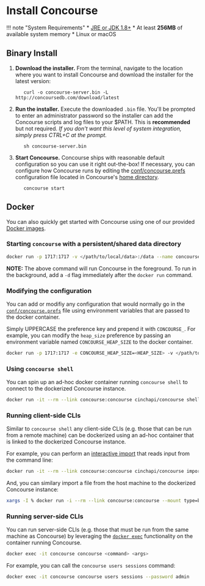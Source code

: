 # Install Concourse

!!! note "System Requirements"
    * [JRE or JDK 1.8+](http://www.oracle.com/technetwork/java/javase/downloads/jdk8-downloads-2133151.html)
    * At least **256MB** of available system memory
    * Linux or macOS

## Binary Install

1. **Download the installer.** From the terminal, navigate to the location where you want to install Concourse and download the installer for the latest version:

		  curl -o concourse-server.bin -L http://concoursedb.com/download/latest

2. **Run the installer.** Execute the downloaded `.bin` file. You'll be prompted to enter an administrator password so the installer can add the Concourse scripts and log files to your $PATH. This is **recommended** but not required. *If you don't want this level of system integration, simply press CTRL+C at the prompt.*

		  sh concourse-server.bin

3. **Start Concourse.** Concourse ships with reasonable default configuration so you can use it right out-the-box! If necessary, you can configure how Concourse runs by editing the [conf/concourse.prefs](/) configuration file located in Concourse's [home directory](/).

		  concourse start

## Docker
You can also quickly get started with Concourse using one of our provided [Docker images](https://hub.docker.com/r/cinchapi/concourse/tags/).

### Starting `concourse` with a persistent/shared data directory
```bash
docker run -p 1717:1717 -v </path/to/local/data>:/data --name concourse cinchapi/concourse
```
**NOTE:** The above command will run Concourse in the foreground. To run in the background, add a `-d` flag immediately after the `docker run` command.

### Modifying the configuration
You can add or modifiy any configuration that would normally go in the [`conf/concourse.prefs`](/) file using environment variables that are passed to the docker container. 

Simply UPPERCASE the preference key and prepend it with `CONCOURSE_`. For example, you can modify the `heap_size` preference by passing an environment variable named `CONCOURSE_HEAP_SIZE` to the docker container.
```bash
docker run -p 1717:1717 -e CONCOURSE_HEAP_SIZE=<HEAP_SIZE> -v </path/to/local/data>:/data --name concourse cinchapi/concourse
```

### Using `concourse shell`
You can spin up an ad-hoc docker container running `concourse shell` to connect to the dockerized Concourse instance.
```bash
docker run -it --rm --link concourse:concourse cinchapi/concourse shell --host concourse --password admin
```

### Running client-side CLIs
Similar to `concourse shell` any client-side CLIs (e.g. those that can be run from a remote machine) can be dockerized using an ad-hoc container that is linked to the dockerized Concourse instance.

For example, you can perform an [interactive import](/) that reads input from the command line:
```bash
docker run -it --rm --link concourse:concourse cinchapi/concourse import --host concourse --password admin
```

And, you can similary import a file from the host machine to the dockerized Concourse instance:
```bash
xargs -I % docker run -i --rm --link concourse:concourse --mount type=bind,source=%,target=/data/% cinchapi/concourse import --host concourse --password admin -d /data/% <<< /absolute/path/to/file
```

### Running server-side CLIs
You can run server-side CLIs (e.g. those that must be run from the same machine as Concourse) by leveraging the [`docker exec`](https://docs.docker.com/engine/reference/commandline/exec/) functionality on the container running Concourse.
```bash
docker exec -it concourse concourse <command> <args>
```

For example, you can call the `concourse users sessions` command:
```bash
docker exec -it concourse concourse users sessions --password admin
```

